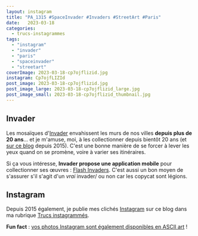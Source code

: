 ```yaml
---
layout: instagram
title: "PA_1315 #SpaceInvader #Invaders #StreetArt #Paris"
date:   2023-03-18
categories: 
  - trucs-instagrammes
tags: 
  - "instagram"
  - "invader"
  - "paris"
  - "spaceinvader"
  - "streetart"
coverImage: 2023-03-18-cp7ojflizid.jpg
instagram: Cp7ojfLIZId
post_image: 2023-03-18-cp7ojflizid.jpg
post_image_large: 2023-03-18-cp7ojflizid_large.jpg
post_image_small: 2023-03-18-cp7ojflizid_thumbnail.jpg
---
```


## Invader

Les mosaïques d'[Invader](https://fr.wikipedia.org/wiki/Invader_%28artiste%29) envahissent les murs de nos villes **depuis plus de 20 ans**... et je m'amuse, moi, à les collectionner depuis bientôt 20 ans (et [sur ce blog](/tag/spaceinvader/) depuis 2015). C'est une bonne manière de se forcer à lever les yeux quand on se promène, voire à varier ses itinéraires.

Si ça vous intéresse, **Invader propose une application mobile** pour collectionner ses œuvres : [Flash Invaders](http://www.space-invaders.com/flashinvaders/). C'est aussi un bon moyen de s'assurer s'il s'agit d'un _vrai_ invader/ ou non car les copycat sont légions.

## Instagram

Depuis 2015 également, je publie mes clichés [Instagram](https://www.instagram.com/zemoko/) sur ce blog dans ma rubrique [Trucs instagrammés](/category/trucs-pris-en-photos/trucs-instagrammes/).

**Fun fact** : [vos photos Instagram sont également disponibles en ASCII art](/2016/01/le-saviez-tu-instagram-en-ascii-art/) !